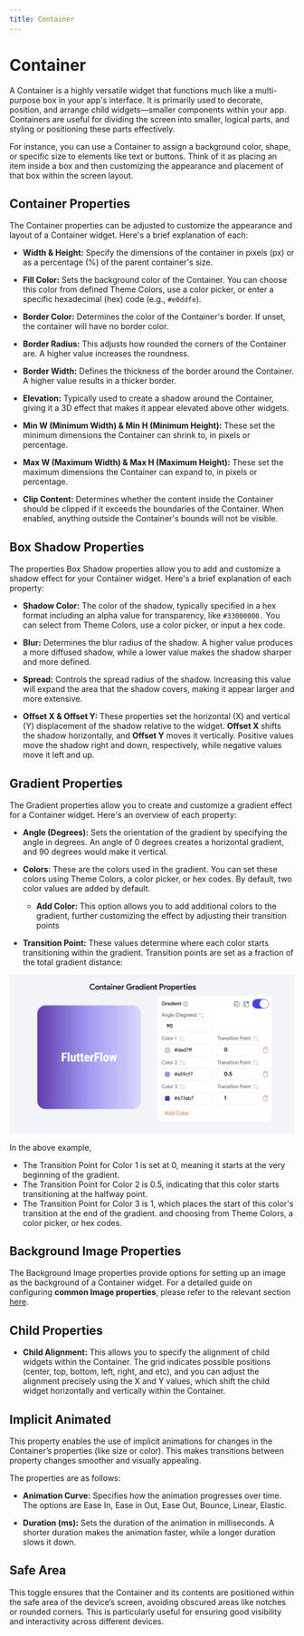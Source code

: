 ```yaml
---
title: Container
---
```


# Container

A Container is a highly versatile widget that functions much like a multi-purpose box in your app's
interface. It is primarily used to decorate, position, and arrange child widgets—smaller components
within your app. Containers are useful for dividing the screen into smaller, logical parts, and
styling or positioning these parts effectively.

For instance, you can use a Container to assign a background color, shape, or specific size to
elements like text or buttons. Think of it as placing an item inside a box and then customizing the
appearance and placement of that box within the screen layout.

## Container Properties

The Container properties can be adjusted to customize the appearance and layout of a Container
widget. Here's a brief explanation of each:

- **Width & Height:** Specify the dimensions of the container in pixels (px) or as a percentage (%)
  of the parent container's size.

- **Fill Color:** Sets the background color of the Container. You can choose this color from defined
  Theme Colors, use a color picker, or enter a specific hexadecimal (hex) code (e.g., `#e0ddfe`).

- **Border Color:** Determines the color of the Container's border. If unset, the container will
  have
  no border color.

- **Border Radius:** This adjusts how rounded the corners of the Container are. A higher value
  increases the roundness.

- **Border Width:** Defines the thickness of the border around the Container. A higher value results
  in a thicker border.

- **Elevation:** Typically used to create a shadow around the Container, giving it a 3D effect
  that makes it appear elevated above other widgets.

- **Min W (Minimum Width) & Min H (Minimum Height):** These set the minimum dimensions the Container
  can shrink to, in pixels or percentage.

- **Max W (Maximum Width) & Max H (Maximum Height):** These set the maximum dimensions the Container
  can expand to, in pixels or percentage.

- **Clip Content:** Determines whether the content inside the Container should be clipped if it
  exceeds the boundaries of the Container. When enabled, anything outside the Container's bounds
  will not be visible.

## Box Shadow Properties

The properties Box Shadow properties allow you to add and customize a shadow effect for your
Container widget.
Here's a brief explanation of each property:

- **Shadow Color:** The color of the shadow, typically specified in a hex format including an alpha
  value for transparency, like `#33000000.` You can select from Theme Colors, use a color picker, or
  input a hex code.

- **Blur:** Determines the blur radius of the shadow. A higher value produces a more diffused
  shadow,
  while a lower value makes the shadow sharper and more defined.

- **Spread:** Controls the spread radius of the shadow. Increasing this value will expand the area
  that the shadow covers, making it appear larger and more extensive.

- **Offset X & Offset Y:** These properties set the horizontal (X) and vertical (Y) displacement of
  the shadow relative to the widget. **Offset X** shifts the shadow horizontally, and **Offset Y**
  moves it vertically. Positive values move the shadow right and down, respectively, while negative
  values move it left and up.

## Gradient Properties

The Gradient properties allow you to create and customize a gradient effect for a Container widget.
Here's an overview of each property:

- **Angle (Degrees):** Sets the orientation of the gradient by specifying the angle in degrees. An
  angle of 0 degrees creates a horizontal gradient, and 90 degrees would make it vertical.

- **Colors**: These are the colors used in the gradient. You can set these colors
  using Theme Colors, a color picker, or hex codes. By default, two color values are added by
  default.
    - **Add Color:** This option allows you to add additional colors to the gradient, further
      customizing the effect by adjusting their transition points
- **Transition Point:** These values determine where each color starts transitioning within the
  gradient. Transition points are set as a fraction of the total gradient distance:

![gradient-cont.png](imgs%2Fgradient-cont.png)

In the above example,

- The Transition Point for Color 1 is set at 0, meaning it starts at the very beginning of the
  gradient.
- The Transition Point for Color 2 is 0.5, indicating that this color starts transitioning at the
  halfway point.
- The Transition Point for Color 3 is 1, which places the start of this color's transition at the
  end of the gradient.
  and choosing from Theme Colors, a color picker, or hex codes.

## Background Image Properties

The Background Image properties provide options for setting up an image as the background of a 
Container widget. For a detailed guide on configuring **common Image properties**, please refer 
to the relevant section [here](image.md#common-image-properties).


## Child Properties

- **Child Alignment:** This allows you to specify the alignment of child widgets within the
  Container. The grid indicates possible positions (center, top, bottom, left, right, and etc), and
  you can adjust the alignment precisely using the X and Y values, which shift the child widget
  horizontally and vertically within the Container.

## Implicit Animated

This property enables the use of implicit animations for changes in the Container’s properties (like
size or color). This makes transitions between property changes smoother and visually appealing.

The properties are as follows:

- **Animation Curve:** Specifies how the animation progresses over time. The options are Ease In,
  Ease in Out, Ease Out, Bounce, Linear, Elastic.

- **Duration (ms):** Sets the duration of the animation in milliseconds. A shorter duration makes
  the animation faster, while a longer duration slows it down.

## Safe Area

This toggle ensures that the Container and its contents are positioned within the safe area of the
device’s screen, avoiding obscured areas like notches or rounded corners. This is particularly
useful for ensuring good visibility and interactivity across different devices.